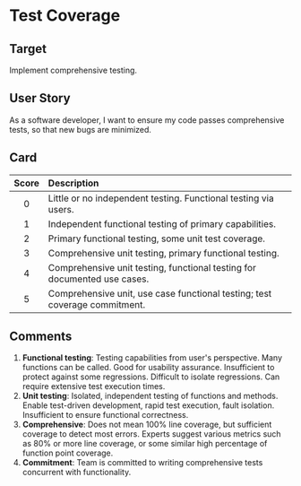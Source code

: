 # Test Coverage

## Target

Implement comprehensive testing.

## User Story

As a software developer, I want to ensure my code passes comprehensive tests, so that new bugs are minimized.

## Card

| Score         | Description |
| :-------------: | :------------- |
| 0 | Little or no independent testing. Functional testing via users. |
| 1 | Independent functional testing of primary capabilities.      |
| 2 | Primary functional testing, some unit test coverage.      |
| 3 | Comprehensive unit testing, primary functional testing.      |
| 4 | Comprehensive unit testing, functional testing for documented use cases.      |
| 5 | Comprehensive unit, use case functional testing; test coverage commitment.     |

## Comments

1. **Functional testing**: Testing capabilities from user's perspective.  Many functions can be called.  Good for usability assurance.  Insufficient to protect against some regressions.  Difficult to isolate regressions.  Can require extensive test execution times.
2. **Unit testing**: Isolated, independent testing of functions and methods.  Enable test-driven development, rapid test execution, fault isolation.  Insufficient to ensure functional correctness.
3. **Comprehensive**: Does not mean 100% line coverage, but sufficient coverage to detect most errors.  Experts suggest various metrics such as 80% or more line coverage, or some similar high percentage of function point coverage.
4. **Commitment**: Team is committed to writing comprehensive tests concurrent with functionality.
